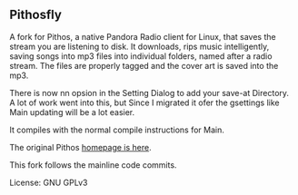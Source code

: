 Pithosfly
------

A fork for Pithos, a native Pandora Radio client for Linux, that saves the stream you are listening to disk.
It downloads, rips music intelligently, saving songs into mp3 files into individual folders, named after a radio stream. The files are properly tagged and the cover art is saved into the mp3.

There is now nn opsion in the Setting Dialog to add your save-at Directory. A lot of work went into this, but Since I migrated it ofer the gsettings like Main updating will be a lot easier.

It compiles with the normal compile instructions for Main.

The original Pithos [homepage is here](http://pithos.github.io).

This fork follows the mainline code commits.

License: GNU GPLv3
